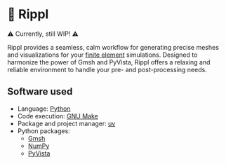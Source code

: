 # 🌊 Rippl

⚠️ Currently, still WIP! ⚠️

Rippl provides a seamless, calm workflow for generating precise meshes and visualizations for your [finite element](https://en.wikipedia.org/wiki/Finite_element_method) simulations.
Designed to harmonize the power of Gmsh and PyVista, Rippl offers a relaxing and reliable environment to handle your pre- and post-processing needs.

## Software used

- Language: [Python](https://www.python.org/)
- Code execution: [GNU Make](https://www.gnu.org/software/make/)
- Package and project manager: [uv](https://docs.astral.sh/uv/)
- Python packages:
    - [Gmsh](https://gmsh.info/)
    - [NumPy](https://numpy.org/)
    - [PyVista](https://docs.pyvista.org/)
